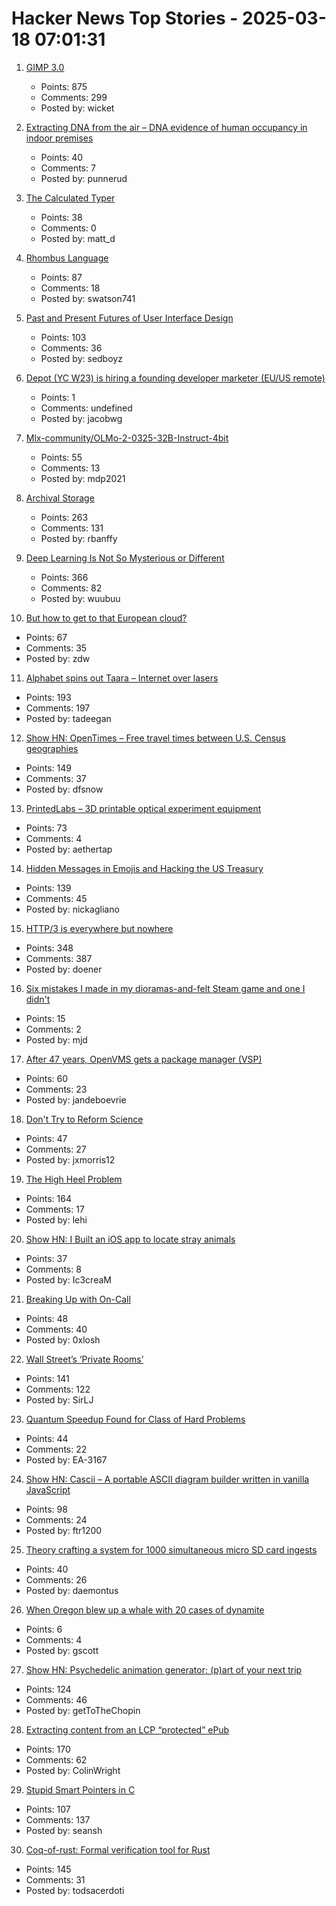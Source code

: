 # Hacker News Top Stories - 2025-03-18 07:01:31

1. [GIMP 3.0](https://testing.gimp.org/news/2025/03/16/gimp-3-0-released/)
   - Points: 875
   - Comments: 299
   - Posted by: wicket

2. [Extracting DNA from the air – DNA evidence of human occupancy in indoor premises](https://www.nature.com/articles/s41598-023-46151-7)
   - Points: 40
   - Comments: 7
   - Posted by: punnerud

3. [The Calculated Typer](https://bahr.io/pubs/entries/calctyper.html)
   - Points: 38
   - Comments: 0
   - Posted by: matt_d

4. [Rhombus Language](https://rhombus-lang.org)
   - Points: 87
   - Comments: 18
   - Posted by: swatson741

5. [Past and Present Futures of User Interface Design](https://www.datagubbe.se/futui/)
   - Points: 103
   - Comments: 36
   - Posted by: sedboyz

6. [Depot (YC W23) is hiring a founding developer marketer (EU/US remote)](https://www.ycombinator.com/companies/depot/jobs/307RqGp-founding-developer-marketer)
   - Points: 1
   - Comments: undefined
   - Posted by: jacobwg

7. [Mlx-community/OLMo-2-0325-32B-Instruct-4bit](https://simonwillison.net/2025/Mar/16/olmo2/)
   - Points: 55
   - Comments: 13
   - Posted by: mdp2021

8. [Archival Storage](https://blog.dshr.org/2025/03/archival-storage.html)
   - Points: 263
   - Comments: 131
   - Posted by: rbanffy

9. [Deep Learning Is Not So Mysterious or Different](https://arxiv.org/abs/2503.02113)
   - Points: 366
   - Comments: 82
   - Posted by: wuubuu

10. [But how to get to that European cloud?](https://berthub.eu/articles/posts/now-how-to-get-that-european-cloud/)
   - Points: 67
   - Comments: 35
   - Posted by: zdw

11. [Alphabet spins out Taara – Internet over lasers](https://x.company/blog/posts/taara-graduation/)
   - Points: 193
   - Comments: 197
   - Posted by: tadeegan

12. [Show HN: OpenTimes – Free travel times between U.S. Census geographies](https://opentimes.org)
   - Points: 149
   - Comments: 37
   - Posted by: dfsnow

13. [PrintedLabs – 3D printable optical experiment equipment](https://printedlabs.uni-bayreuth.de/en)
   - Points: 73
   - Comments: 4
   - Posted by: aethertap

14. [Hidden Messages in Emojis and Hacking the US Treasury](https://slamdunksoftware.substack.com/p/hidden-messages-in-emojis-and-hacking)
   - Points: 139
   - Comments: 45
   - Posted by: nickagliano

15. [HTTP/3 is everywhere but nowhere](https://httptoolkit.com/blog/http3-quic-open-source-support-nowhere/)
   - Points: 348
   - Comments: 387
   - Posted by: doener

16. [Six mistakes I made in my dioramas-and-felt Steam game and one I didn't](https://novalis.org/blog/2025-03-13-six-mistakes-i-made-and-one-i-avoided.html)
   - Points: 15
   - Comments: 2
   - Posted by: mjd

17. [After 47 years, OpenVMS gets a package manager (VSP)](https://raymii.org/s/blog/After_47_years_OpenVMS_gets_a_package_manager_VSP.html)
   - Points: 60
   - Comments: 23
   - Posted by: jandeboevrie

18. [Don't Try to Reform Science](https://maxwellforbes.com/posts/dont-try-to-reform-science/)
   - Points: 47
   - Comments: 27
   - Posted by: jxmorris12

19. [The High Heel Problem](https://simonschreibt.de/gat/the-high-heel-problem/)
   - Points: 164
   - Comments: 17
   - Posted by: lehi

20. [Show HN: I Built an iOS app to locate stray animals](https://apps.apple.com/us/app/straysync/id6742747753)
   - Points: 37
   - Comments: 8
   - Posted by: Ic3creaM

21. [Breaking Up with On-Call](https://reflector.dev/articles/breaking-up-with-on-call/)
   - Points: 48
   - Comments: 40
   - Posted by: 0xlosh

22. [Wall Street’s ‘Private Rooms’](https://www.bloomberg.com/news/features/2025-03-16/wall-street-s-dark-pools-grow-murkier-with-private-rooms)
   - Points: 141
   - Comments: 122
   - Posted by: SirLJ

23. [Quantum Speedup Found for Class of Hard Problems](https://www.quantamagazine.org/quantum-speedup-found-for-huge-class-of-hard-problems-20250317/)
   - Points: 44
   - Comments: 22
   - Posted by: EA-3167

24. [Show HN: Cascii – A portable ASCII diagram builder written in vanilla JavaScript](https://github.com/casparwylie/cascii-core)
   - Points: 98
   - Comments: 24
   - Posted by: ftr1200

25. [Theory crafting a system for 1000 simultaneous micro SD card ingests](https://forum.level1techs.com/t/theory-crafting-a-system-for-maximum-simultaneous-micro-sd-card-ingest/227159)
   - Points: 40
   - Comments: 26
   - Posted by: daemontus

26. [When Oregon blew up a whale with 20 cases of dynamite](https://katu.com/news/local/exploding-whale-day-54-years-since-whale-infamously-blown-up-on-oregon-beach)
   - Points: 6
   - Comments: 4
   - Posted by: gscott

27. [Show HN: Psychedelic animation generator; (p)art of your next trip](https://collidingscopes.github.io/liquid-shape-distortions/)
   - Points: 124
   - Comments: 46
   - Posted by: getToTheChopin

28. [Extracting content from an LCP “protected” ePub](https://shkspr.mobi/blog/2025/03/towards-extracting-content-from-an-lcp-protected-epub/)
   - Points: 170
   - Comments: 62
   - Posted by: ColinWright

29. [Stupid Smart Pointers in C](http://blog.kevinalbs.com/stupid_smart_pointers)
   - Points: 107
   - Comments: 137
   - Posted by: seansh

30. [Coq-of-rust: Formal verification tool for Rust](https://github.com/formal-land/coq-of-rust)
   - Points: 145
   - Comments: 31
   - Posted by: todsacerdoti

